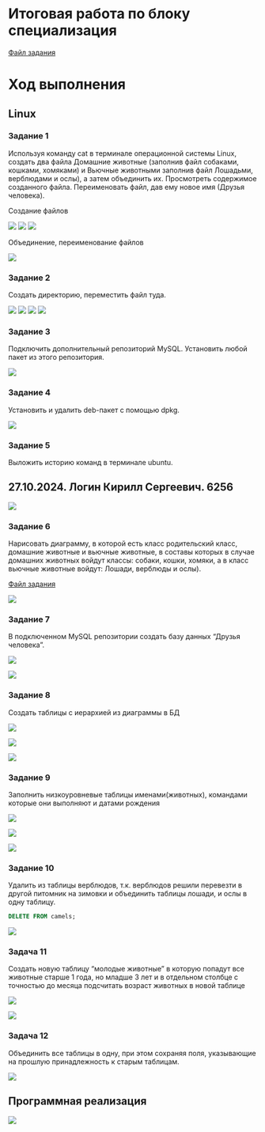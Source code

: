 # Итоговая работа по блоку специализация

<a href="Task.pdf" target="_blank">Файл задания</a>

# Ход выполнения

## Linux

### Задание 1 
Используя команду cat в терминале операционной системы Linux, создать два файла Домашние животные (заполнив файл собаками, кошками, хомяками) и Вьючные животными заполнив файл Лошадьми, верблюдами и ослы), а затем объединить их. Просмотреть содержимое созданного файла. Переименовать файл, дав ему новое имя (Друзья человека).

Создание файлов

![](test/image1.png)
![](test/image8.png)
![](test/image9.png)

Объединение, переименование файлов

![](test/image30.png)


### Задание 2

Создать директорию, переместить файл туда. 

![](test/image3.png)
![](test/image4.png)
![](test/image5.png)
![](test/image7.png)

### Задание 3 

Подключить дополнительный репозиторий MySQL. Установить любой пакет из этого репозитория.

![](test/image11.png)

### Задание 4

Установить и удалить deb-пакет с помощью dpkg. 

![](test/image12.png)

### Задание 5

Выложить историю команд в терминале ubuntu.

## 27.10.2024. Логин Кирилл Сергеевич. 6256

![](test/image13.png)

### Задание 6 

Нарисовать диаграмму, в которой есть класс родительский класс, домашние
животные и вьючные животные, в составы которых в случае домашних
животных войдут классы: собаки, кошки, хомяки, а в класс вьючные животные
войдут: Лошади, верблюды и ослы).

<a href="diagram/UML.drawio" target="_blank">Файл задания</a>

![](test/img14.png)

### Задание 7

В подключенном MySQL репозитории создать базу данных “Друзья
человека”.

![](test/img15.png)

![](test/img16.png)

### Задание 8

Создать таблицы с иерархией из диаграммы в БД

![](test/img16.png)

![](test/img18.png)

![](test/img19.png)

### Задание 9

Заполнить низкоуровневые таблицы именами(животных), командами
которые они выполняют и датами рождения

![](test/img20.png)

![](test/img21.png)

![](test/img23.png)

[](test/img25.png)

### Задание 10

Удалить из таблицы верблюдов, т.к. верблюдов решили перевезти в другой
питомник на зимовки и объединить таблицы лошади, и ослы в одну таблицу. 

```sql
DELETE FROM camels;
```
![](test/img26.png)

### Задача 11

Создать новую таблицу “молодые животные” в которую попадут все
животные старше 1 года, но младше 3 лет и в отдельном столбце с точностью
до месяца подсчитать возраст животных в новой таблице

![](test/img27.png)

![](test/img28.png)

### Задача 12

Объединить все таблицы в одну, при этом сохраняя поля, указывающие на
прошлую принадлежность к старым таблицам.

![](test/img28.png)

## Программная реализация

![](test/image30.png)
